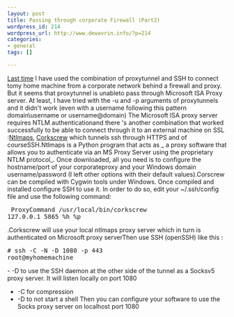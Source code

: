 ```yaml
--- 
layout: post
title: Passing through corporate Firewall (Part2)
wordpress_id: 214
wordpress_url: http://www.dewavrin.info/?p=214
categories: 
- general
tags: []

---
```

[Last time](http://www.jroller.com/page/ldewavrin/20040819) I have used the combination of proxytunnel and SSH to connect tomy home machine from a corporate network behind a firewall and proxy. But it seems that proxytunnel is unableto pass through Microsoft ISA Proxy server. At least, I have tried with the -u  and -p  arguments of proxytunnels and it didn't work (even with a username following this pattern domain\username or username@domain) The Microsoft ISA proxy server requires NTLM authenticationand there 's another combination that worked successfully to be able to connect through it to an external machine on SSL :[Ntlmaps](http://ntlmaps.sourceforge.net/), [Corkscrew](http://www.agroman.net/corkscrew/) which tunnels ssh through HTTPS and of courseSSH.Ntlmaps is a Python program that acts as _ a proxy software that allows you to authenticate via an MS Proxy Server using the proprietary NTLM protocol_. Once downloaded, all you need is to configure the hostname/port of your corporateproxy and your Windows domain username/password (I left other options with their default values).Corscrew can be compiled with Cygwin tools under Windows. Once compiled and installed configure SSH to use it. In order to do so, edit your ~/.ssh/config file and use the following command:<pre lang="text"> ProxyCommand /usr/local/bin/corkscrew 127.0.0.1 5865 %h %p</pre>.Corkscrew will use your local ntlmaps proxy server which in turn is authenticated on Microsoft proxy serverThen use SSH (openSSH) like this :<pre lang="text"># ssh -C -N -D 1080 -p 443 root@myhomemachine</pre>- -D to use the SSH daemon at the other side of the tunnel as a Socksv5 proxy server. It will listen locally on port 1080
- -C for compression
- -D to not start a shell
Then you can configure your software to use the Socks proxy server on localhost port 1080
